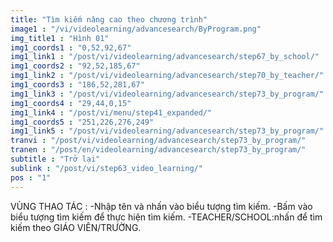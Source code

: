 ```yaml
---
title: "Tìm kiếm nâng cao theo chương trình"
image1 : "/vi/videolearning/advancesearch/ByProgram.png"
img_title1 : "Hình 01"
img1_coords1 : "0,52,92,67"
img1_link1 : "/post/vi/videolearning/advancesearch/step67_by_school/"
img1_coords2 : "92,52,185,67"
img1_link2 : "/post/vi/videolearning/advancesearch/step70_by_teacher/"
img1_coords3 : "186,52,281,67"
img1_link3 : "/post/vi/videolearning/advancesearch/step73_by_program/"
img1_coords4 : "29,44,0,15"
img1_link4 : "/post/vi/menu/step41_expanded/"
img1_coords5 : "251,226,276,249"
img1_link5 : "/post/vi/videolearning/advancesearch/step73_by_program/"
tranvi : "/post/vi/videolearning/advancesearch/step73_by_program/"
tranen : "/post/en/videolearning/advancesearch/step73_by_program/"
subtitle : "Trở lại"
sublink : "/post/vi/step63_video_learning/"
pos : "1"
---
```

VÙNG THAO TÁC :
-Nhập tên và nhấn vào biểu tượng tìm kiếm.
-Bấm vào biểu tượng tìm kiếm để thực hiện tìm kiếm.
-TEACHER/SCHOOL:nhấn để tìm kiếm theo GIÁO VIÊN/TRƯỜNG.